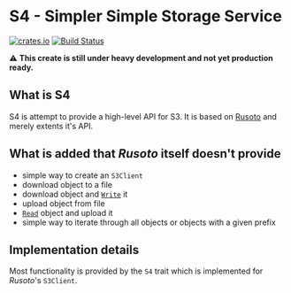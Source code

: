 # S4 - Simpler Simple Storage Service

[![crates.io](https://meritbadge.herokuapp.com/s4)](https://crates.io/crates/s4)
[![Build Status](https://travis-ci.org/pgerber/s4.svg?branch=master)](https://travis-ci.org/pgerber/s4)

:warning: **This create is still under heavy development and not yet production ready.**


## What is S4

S4 is attempt to provide a high-level API for S3. It is based on [Rusoto](https://www.rusoto.org/) and merely extents it's API.


## What is added that *Rusoto* itself doesn't provide

* simple way to create an `S3Client`
* download object to a file
* download object and [`Write`] it
* upload object from file
* [`Read`] object and upload it
* simple way to iterate through all objects or objects with a given prefix

## Implementation details

Most functionality is provided by the `S4` trait which is implemented for *Rusoto*'s `S3Client`.


[`Read`]: https://doc.rust-lang.org/nightly/std/io/trait.Read.html
[`Write`]: https://doc.rust-lang.org/nightly/std/io/trait.Write.html

